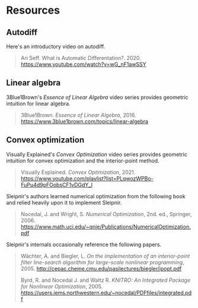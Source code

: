 # Resources

## Autodiff

Here's an introductory video on autodiff.

> Ari Seff. What is Automatic Differentation?. 2020. https://www.youtube.com/watch?v=wG_nF1awSSY

## Linear algebra

3Blue1Brown's _Essence of Linear Algebra_ video series provides geometric intuition for linear algebra.

> 3Blue1Brown. _Essence of Linear Algebra_, 2016. https://www.3blue1brown.com/topics/linear-algebra

## Convex optimization

Visually Explained's _Convex Optimization_ video series provides geometric intuition for convex optimization and the interior-point method.

> Visually Explained. _Convex Optimization_, 2021. https://www.youtube.com/playlist?list=PLqwozWPBo-FuPu4d9pFOobsCF1vDGdY_I

Sleipnir's authors learned numerical optimization from the following book and relied heavily upon it to implement Sleipnir.

> Nocedal, J. and Wright, S. _Numerical Optimization_, 2nd. ed., Springer, 2006. https://www.math.uci.edu/~qnie/Publications/NumericalOptimization.pdf

Sleipnir's internals occasionally reference the following papers.

> Wächter, A. and Biegler, L. _On the implementation of an interior-point filter line-search algorithm for large-scale nonlinear programming_, 2005. http://cepac.cheme.cmu.edu/pasilectures/biegler/ipopt.pdf
>
> Byrd, R. and Nocedal J. and Waltz R. _KNITRO: An Integrated Package for Nonlinear Optimization_, 2005. https://users.iems.northwestern.edu/~nocedal/PDFfiles/integrated.pdf
